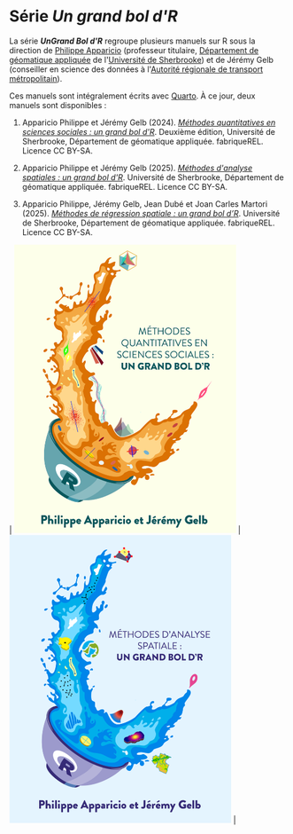 # Série *Un grand bol d'R*

La série ***UnGrand Bol d'R*** regroupe plusieurs manuels sur R sous la direction de [Philippe Apparicio](https://www.usherbrooke.ca/recherche/fr/specialistes/details/philippe.apparicio) (professeur titulaire, [Département de géomatique appliquée](https://www.usherbrooke.ca/geomatique/) de l'[Université de Sherbrooke](https://www.usherbrooke.ca/)) et de Jérémy Gelb (conseiller en science des données à l'[Autorité régionale de transport métropolitain](https://www.artm.quebec/a-propos-de-l-artm/mission/)).

Ces manuels sont intégralement écrits avec [Quarto](https://quarto.org/). À ce jour, deux manuels sont disponibles :

1.  Apparicio Philippe et Jérémy Gelb (2024). [*Méthodes quantitatives en sciences sociales : un grand bol d'R*](https://serieboldr.github.io/MethodesQuantitatives/). Deuxième édition, Université de Sherbrooke, Département de géomatique appliquée. fabriqueREL. Licence CC BY-SA.

2.  Apparicio Philippe et Jérémy Gelb (2025). [*Méthodes d'analyse spatiales : un grand bol d'R*](https://serieboldr.github.io/MethodesAnalyseSpatiale/). Université de Sherbrooke, Département de géomatique appliquée. fabriqueREL. Licence CC BY-SA.

3.  Apparicio Philippe, Jérémy Gelb, Jean Dubé et Joan Carles Martori (2025). [*Méthodes de régression spatiale : un grand bol d’R*](https://serieboldr.github.io/RegressionsSpatiales/). Université de Sherbrooke, Département de géomatique appliquée. fabriqueREL. Licence CC BY-SA.

| [<img src="CouvertureMethoQuant.png" style="width:401px;height:520px;">](https://serieboldr.github.io/MethodesQuantitatives) | [<img src="CouvertureLivreAnalyseSpatiale.png" style="width:401px;height:520px;">](https://serieboldr.github.io/MethodesAnalyseSpatiale/) |

 
